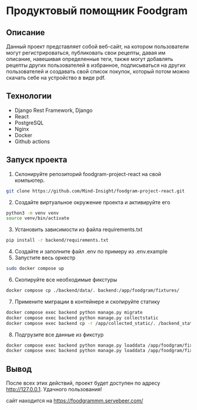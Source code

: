 # Продуктовый помощник Foodgram

## Описание
Данный проект представляет собой веб-сайт, на котором пользователи могут регистрироваться, публиковать свои рецепты, давая им описание, навешивая определенные теги, также могут добавлять рецепты других пользователей в избранное, подписываться на других пользователей и создавать свой список покупок, который потом можно скачать себе на устройство в виде pdf.

## Технологии
- Django Rest Framework, Django
- React
- PostgreSQL
- Nginx
- Docker
- Github actions

## Запуск проекта
1. Склонируйте репозиторий foodgram-project-react на свой компьютер.
```bash
git clone https://github.com/Mind-Insight/foodgram-project-react.git
```
2. Создайте виртуальное окружение проекта и активируйте его
```bash
python3 -m venv venv
source venv/bin/activate
```
3. Установить зависимости из файла requirements.txt
```bash
pip install -r backend/requirements.txt
```
4. Создайте и заполните файл .env по примеру из .env.example
5. Запустите весь оркестр
```bash
sudo docker compose up
```
6. Скопируйте все необходимые фикстуры
```bash
docker compose cp ./backend/data/. backend:/app/foodgram/fixtures/
```
7. Примените миграции в контейнере и скопируйте статику
```bash
docker compose exec backend python manage.py migrate
docker compose exec backend python manage.py collectstatic
docker compose exec backend cp -r /app/collected_static/. /backend_static/static/
```
8. Подгрузите все данные из фикстур
```bash
docker compose exec backend python manage.py loaddata /app/foodgram/fixtures/ingredients.json
docker compose exec backend python manage.py loaddata /app/foodgram/fixtures/tags.json
```

## Вывод
После всех этих действий, проект будет доступен по адресу http://127.0.0.1.
Удачного пользования!

сайт находится на https://foodgrammm.servebeer.com/
